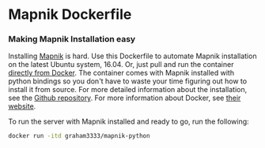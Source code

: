 # Mapnik Dockerfile

### Making Mapnik Installation easy

Installing [Mapnik](http://mapnik.org/) is hard. Use this Dockerfile to automate Mapnik installation on the latest Ubuntu system, 16.04. Or, just pull and run the container [directly from Docker](https://hub.docker.com/r/graham3333/mapnik-python/). The container comes with Mapnik installed with python bindings so you don't have to waste your time figuring out how to install it from source. For more detailed information about the installation, see the [Github repository](https://github.com/mapnik). For more information about Docker, see [their website](https://www.docker.com/).

To run the server with Mapnik installed and ready to go, run the following:

```bash
docker run -itd graham3333/mapnik-python
```
